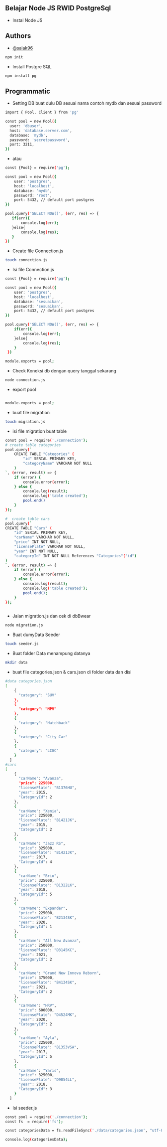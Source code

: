 ## Belajar Node JS RWID PostgreSql

-   Instal Node JS

## Authors

- [@salak96](https://github.com/salak96)

```bash
npm init
```

-   Install Postgre SQL

```bash
npm install pg
```

## Programmatic

-   Setting DB buat dulu DB sesuai nama contoh mydb dan sesuai password

```bash
import { Pool, Client } from 'pg'

const pool = new Pool({
  user: 'dbuser',
  host: 'database.server.com',
  database: 'mydb',
  password: 'secretpassword',
  port: 3211,
})

```

-   atau

```bash
const {Pool} = require('pg');

const pool = new Pool({
    user: 'postgres',
    host: 'localhost',
    database: 'mydb',
    password: 'root',
    port: 5432, // default port postgres
})

pool.query('SELECT NOW()', (err, res) => {
   if(err){
       console.log(err);
   }else{
       console.log(res);
   }
})
```

- Create file Connection.js

```bash
touch connection.js
```

-   Isi file Connection.js

```bash
const {Pool} = require('pg');

const pool = new Pool({
    user: 'postgres',
    host: 'localhost',
    database: 'sesuaikan',
    password: 'sesuaikan',
    port: 5432, // default port postgres
})

pool.query('SELECT NOW()', (err, res) => {
    if(err){
        console.log(err);
    }else{
        console.log(res);
    }
 })

module.exports = pool;
```

-   Check Koneksi db dengan query tanggal sekarang

```bash
node connection.js
```

-   export pool

```bash

module.exports = pool;
```

-   buat file migration

```bash
touch migration.js
```

-   isi file migration buat table

```bash
const pool = require('./connection');
# create table categories
pool.query(`
    CREATE TABLE "Categories" (
        "id" SERIAL PRIMARY KEY,
        "categoryName" VARCHAR NOT NULL
    )
`, (error, result) => {
    if (error) {
        console.error(error);
    } else {
        console.log(result);
        console.log('table created');
        pool.end()
    }
});

#  create table cars
pool.query(`
CREATE TABLE "Cars" (
    "id" SERIAL PRIMARY KEY,
    "carName" VARCHAR NOT NULL,
    "price" INT NOT NULL,
    "licensePlate" VARCHAR NOT NULL,
    "year" INT NOT NULL,
    "categoryId" INT NOT NULL References "Categories"("id")
)
`, (error, result) => {
    if (error) {
        console.error(error);
    } else {
        console.log(result);
        console.log('table created');
        pool.end();
    }
});



```

-   Jalan migration.js dan cek di dbBwear

```bash
node migration.js

```

-   Buat dumyData Seeder

```bash
touch seeder.js
```

-   Buat folder Data menampung datanya

```bash
mkdir data
```

-   buat file categories.json & cars.json di folder data dan disi

```bash
#data categories.json
[
    {
      "category": "SUV"
    },
    {
      "category": "MPV"
    },
    {
      "category": "Hatchback"
    },
    {
      "category": "City Car"
    },
    {
      "category": "LCGC"
    }
  ]
#cars
[
    {
      "carName": "Avanza",
      "price": 225000,
      "licensePlate": "B1376HU",
      "year": 2015,
      "CategoryId": 2
    },
    {
      "carName": "Xenia",
      "price": 225000,
      "licensePlate": "B1421JK",
      "year": 2015,
      "CategoryId": 2
    },
    {
      "carName": "Jazz RS",
      "price": 325000,
      "licensePlate": "B1421JK",
      "year": 2017,
      "CategoryId": 4
    },
    {
      "carName": "Brio",
      "price": 325000,
      "licensePlate": "D1322LK",
      "year": 2018,
      "CategoryId": 5
    },
    {
      "carName": "Expander",
      "price": 225000,
      "licensePlate": "B2134SK",
      "year": 2020,
      "CategoryId": 1
    },
    {
      "carName": "All New Avanza",
      "price": 250000,
      "licensePlate": "D3145KC",
      "year": 2021,
      "CategoryId": 2
    },
    {
      "carName": "Grand New Innova Reborn",
      "price": 375000,
      "licensePlate": "B4134SK",
      "year": 2021,
      "CategoryId": 2
    },
    {
      "carName": "HRV",
      "price": 600000,
      "licensePlate": "D4524MK",
      "year": 2020,
      "CategoryId": 2
    },
    {
      "carName": "Ayla",
      "price": 225000,
      "licensePlate": "B1353VSA",
      "year": 2017,
      "CategoryId": 5
    },
    {
      "carName": "Yaris",
      "price": 325000,
      "licensePlate": "D9054LL",
      "year": 2018,
      "CategoryId": 3
    }
  ]
```

-   Isi seeder.js

```bash
const pool = require('./connection');
const fs  = require('fs');

const categoriesData = fs.readFileSync('./data/categories.json', "utf-8");

console.log(categoriesData);



```

